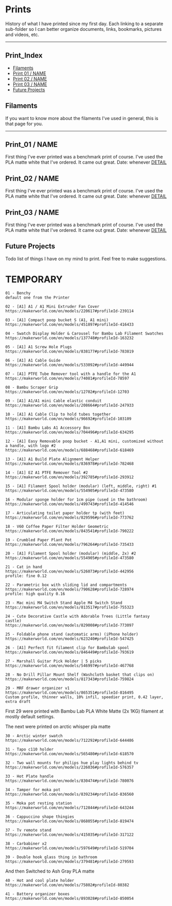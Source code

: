 
# Prints

History of what I have printed since my first day. Each linking to a separate sub-folder so I can better organize documents, links, bookmarks, pictures and videos, etc. 

---

## Print_Index

- [Filaments](#filaments)
- [Print 01 / NAME](#print_01--name)
- [Print 02 / NAME](#print_02--name)
- [Print 03 / NAME](#print_03--name)
- [Future Projects](#future-projects)

## Filaments
If you want to know more about the filaments I've used in general, this is that page for you.

---

## Print_01 / NAME
First thing I've ever printed was a benchmark print of course.
I've used the PLA matte white that I've ordered.
It came out great. 
Date: whenever
[DETAIL](#print_01)

## Print_02 / NAME
First thing I've ever printed was a benchmark print of course.
I've used the PLA matte white that I've ordered.
It came out great. 
Date: whenever
[DETAIL](#print_02)

## Print_03 / NAME
First thing I've ever printed was a benchmark print of course.
I've used the PLA matte white that I've ordered.
It came out great. 
Date: whenever
[DETAIL](#print_03)

## Future Projects
Todo list of things I have on my mind to print. Feel free to make suggestions.

# TEMPORARY
```
01 - Benchy 
default one from the Printer

02 - [A1] A1 / A1 Mini Extruder Fan Cover
https://makerworld.com/en/models/220617#profileId-239114

03 - [A1] Compact poop bucket S (A1, A1 mini)
https://makerworld.com/en/models/451897#profileId-416433

04 - Swatch Display Holder & Carousel for Bambu Lab Filament Swatches
https://makerworld.com/en/models/137748#profileId-163232

05 - [A1] A1 Screw Hole Plugs
https://makerworld.com/en/models/838177#profileId-783819

06 - [A1] A1 Cable Guide
https://makerworld.com/en/models/533092#profileId-449944

07 - [A1] PTFE Tube Remover tool with a handle for the A1
https://makerworld.com/en/models/74081#profileId-78597

08 - Bambu Scraper Grip
https://makerworld.com/en/models/12702#profileId-12703

09 - [A1] A1/A1 mini Cable elastic conduit
https://makerworld.com/en/models/208664#profileId-247933

10 - [A1] A1 Cable Clip to hold tubes together
https://makerworld.com/en/models/96692#profileId-103109

11 - [A1] Bambu Labs A1 Accessory Box
https://makerworld.com/en/models/704496#profileId-634295

12 - [A1] Easy Removable poop bucket - A1,A1 mini, customized without a handle, with logo #2  
https://makerworld.com/en/models/688468#profileId-618469

13 - [A1] A1 Build Plate Alignment Helper
https://makerworld.com/en/models/836978#profileId-782468

14 - [A1] EZ A1 PTFE Remover Tool #2  
https://makerworld.com/en/models/392785#profileId-293912

15 - [A1] Filament Spool holder (modular) (left, middle, right) #1
https://makerworld.com/en/models/554905#profileId-473580

16 - Modular sponge holder for 1cm pipe (used in the bathroom)  
https://makerworld.com/en/models/499743#profileId-414546

17 - Articulating toilet paper holder tp (with feet)
https://makerworld.com/en/models/829596#profileId-773762

18 - V60 Coffee Paper Filter Holder Geometric 
https://makerworld.com/en/models/843541#profileId-790222

19 - Crumbled Paper Plant Pot
https://makerworld.com/en/models/796264#profileId-735433  

20 - [A1] Filament Spool holder (modular) (middle, 2x) #2 
https://makerworld.com/en/models/554905#profileId-473580

21 - Cat in hand
https://makerworld.com/en/models/526073#profileId-442956
profile: fine 0.12

22 - Parametric box with sliding lid and compartments
https://makerworld.com/en/models/790628#profileId-728974
profile: high quality 0.16

23 - Mac mini M4 Switch Stand Apple M4 Switch Stand 
https://makerworld.com/en/models/813517#profileId-755323

24 - Cute Decorative Castle with Adorable Trees (Little fantasy castle)
https://makerworld.com/en/models/829008#profileId-773097

25 - Foldable phone stand (automatic arms) (iPhone holder)
https://makerworld.com/en/models/623240#profileId-547425

26 - [A1] Perfect fit filament clip for Bambulab spool
https://makerworld.com/en/models/846449#profileId-793619

27 - Marshall Guitar Pick Holder | 5 picks
https://makerworld.com/en/models/546997#profileId-467768

28 - No Drill Pillar Mount Shelf (Washcloth basket that clips on)
https://makerworld.com/en/models/817343#profileId-759824

29 - MRF drawer organizer v1
https://makerworld.com/en/models/865351#profileId-816495
Custom profile, thinner walls, 10% infil, speedier print, 0.42 layer, extra draft
```
First 29 were printed with Bambu Lab PLA White Matte (2x 1KG) filament at mostly default settings.

The next were printed on arctic whisper pla matte
```
30 - Arctic winter swatch
https://makerworld.com/en/models/712292#profileId-644486

31 - Tapo c110 holder
https://makerworld.com/en/models/565480#profileId-618570

32 - Two wall mounts for philips hue play lights behind tv
https://makerworld.com/en/models/226036#profileId-576357

33 - Hot Plate handle
https://makerworld.com/en/models/830474#profileId-780076

34 - Tamper for moka pot
https://makerworld.com/en/models/839234#profileId-836560

35 - Moka pot resting station
https://makerworld.com/en/models/712844#profileId-643244

36 - Cappuccino shape thingies
https://makerworld.com/en/models/868055#profileId-819474

37 - Tv remote stand
https://makerworld.com/en/models/415035#profileId-317122

38 - Carbabiner x2
https://makerworld.com/en/models/597649#profileId-519704

39 - Double hook glass thing in bathroom
https://makerworld.com/en/models/379481#profileId-279593
```

And then Switched to Ash Gray PLA matte
```
40 - Hot and cool plate holder
https://makerworld.com/en/models/75802#profileId-80382

41 - Battery organizer boxes
https://makerworld.com/en/models/893028#profileId-850054
```
